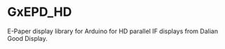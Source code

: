 # GxEPD_HD
E-Paper display library for Arduino for HD parallel IF displays from Dalian Good Display.
